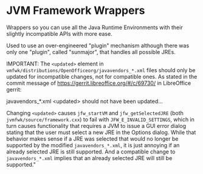 # JVM Framework Wrappers

Wrappers so you can use all the Java Runtime Environments with their slightly incompatible APIs with more ease.

Used to use an over-engineered "plugin" mechanism although there was only one
"plugin", called "sunmajor", that handles all possible JREs.

IMPORTANT:  The `<updated>` element in `vmfwk/distributions/OpenOfficeorg/javavendors_*.xml` files
should only be updated for incompatible changes, not for compatible ones.  As stated in the commit
message of <https://gerrit.libreoffice.org/#/c/69730/> in LibreOffice gerrit:

javavendors\_\*.xml &lt;updated\> should not have been updated...

Changing `<updated>` causes `jfw_startVM` and `jfw_getSelectedJRE` (both
`jvmfwk/source/framework.cxx`) to fail with `JFW_E_INVALID_SETTINGS`, which in turn causes functionality
that requires a JVM to issue a GUI error dialog stating that the user must select a new JRE in the
Options dialog.  While that behavior makes sense if a JRE was selected that would no longer be
supported by the modified `javavendors_*.xml`, it is just annoying if an already selected JRE is still
supported.  And a compatible change to `javavendors_*.xml` implies that an already selected JRE will
still be supported."
